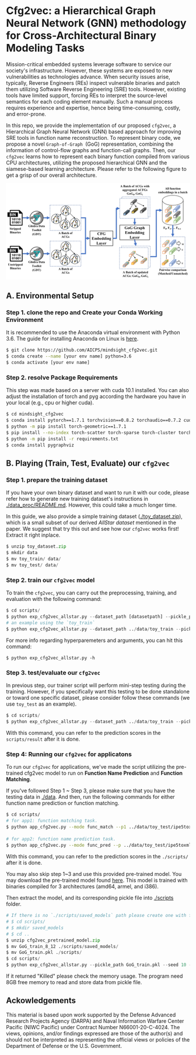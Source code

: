 Cfg2vec: a Hierarchical Graph Neural Network (GNN) methodology for Cross-Architectural Binary Modeling Tasks
=====================
Mission-critical embedded systems leverage software to service our society's infrastructure. However, these systems are exposed to new vulnerabilities as technologies advance. When security issues arise, typically, Reverse Engineers (REs) inspect vulnerable binaries and patch them utilizing Software Reverse Engineering (SRE) tools. However, existing tools have limited support, forcing REs to interpret the source-level semantics for each coding element manually. Such a manual process requires experience and expertise, hence being time-consuming, costly, and error-prone. 

In this repo, we provide the implementation of our proposed `cfg2vec`, a Hierarchical Graph Neural Network (GNN) based approach for improving SRE tools in function name reconstruction. To represent binary code, we propose a novel `Graph-of-Graph `(GoG) representation, combining the information of control-flow graphs and function-call graphs. Then, our `cfg2vec` learns how to represent each binary function compiled from various CPU architectures, utilizing the proposed hierarchical GNN and the siamese-based learning architecture. Please refer to the following figure to get a grisp of our overall architecture.

![](https://github.com/AICPS/mindsight_cfg2vec/blob/6ae0a26c90ad2c639b925ac5029cfa6c9de789d0/archi.png)

## A. Environmental Setup

### Step 1. clone the repo and Create your Conda Working Environment
It is recommended to use the Anaconda virtual environment with Python 3.6. The guide for installing Anaconda on Linux is [here](https://docs.anaconda.com/anaconda/install/linux/). 
```sh
$ git clone https://github.com/AICPS/mindsight_cfg2vec.git
$ conda create --name [your env name] python=3.6
$ conda activate [your env name]
```
### Step 2. resolve Package Requirements 
This step was made based on a server with cuda 10.1 installed. You can also adjust the installation of torch and pyg according the hardware you have in your local (e.g., cpu or higher cuda).
```sh
$ cd mindsight_cfg2vec
$ conda install pytorch==1.7.1 torchvision==0.8.2 torchaudio==0.7.2 cudatoolkit=10.1 -c pytorch
$ python -m pip install torch-geometric==1.7.1
$ pip install --no-index torch-scatter torch-sparse torch-cluster torch-spline-conv -f https://pytorch-geometric.com/whl/torch-1.7.1+cu101.html
$ python -m pip install -r requirements.txt
$ conda install pygraphviz
```

## B. Playing (Train, Test, Evaluate) our `cfg2vec`

### Step 1. prepare the training dataset
If you have your own binary dataset and want to run it with our code, please refer how to generate new training dataset's instructions in [./data_proc/README.md](/data_proc/README.md). However, this could take a much longer time. 

In this guide, we also provide a simple training dataset ([./toy_dataset.zip](./toy_dataset.zip)), which is a small subset of our derived *AllStar dataset* mentioned in the paper. We suggest that try this out and see how our `cfg2vec` works first! Extract it right inplace.
```python
$ unzip toy_dataset.zip
$ mkdir data
$ mv toy_train/ data/
$ mv toy_test/ data/
```

### Step 2. train our `cfg2vec` model
To train the `cfg2vec`, you can carry out the preprocessing, training, and evaluation with the following command:
```python
$ cd scripts/
$ python exp_cfg2vec_allstar.py --dataset_path [datasetpath] --pickle_path [.pkl file path] --device cuda --epochs 100 --batch_size 4 --use_wandb --pml [path to model] --architectures 'armel, amd64, i386, mipsel'
# an example using the `toy_train`
$ python exp_cfg2vec_allstar.py --dataset_path ../data/toy_train --pickle_path toy_train.pkl --seed 1 --device cuda --epochs 100 --batch_size 4 --pml "./saved_models/toy_train" --architectures 'armel, amd64, i386, mipsel'
```
For more info regarding hyperparemeters and arguments, you can hit this command:
```
$ python exp_cfg2vec_allstar.py -h 
```

### Step 3. test/evaluate our `cfg2vec`
In previous step, our trainer script will perform mini-step testing during the training. However, if you specifically want this testing to be done standalone or toward one specific dataset, please consider follow these commands (we use `toy_test` as an example). 
```python
$ cd scripts/
$ python exp_cfg2vec_allstar.py --dataset_path ../data/toy_train --pickle_path toy_train.pkl --seed 1 --device cuda --epochs 100 --batch_size 4 --pml "./saved_models/toy_train"  --architectures 'armel, amd64, i386, mipsel'  --eval_only True --eval_dataset_path ../data/toy_test --eval_pickle_path toy_test.pkl
```
With this command, you can refer to the prediction scores in the `scripts/result` after it is done. 

### Step 4: Running our `cfg2vec` for applicatons
To run our `cfg2vec` for applications, we've made the script utilizing the pre-trained cfg2vec model to run on **Function Name Prediction** and **Function Matching**.

If you've followed Step 1 ~ Step 3, please make sure that you have the testing data in [./data](./data/). And then, run the following commands for either function name prediction or function matching.
```sh
$ cd scripts/
# for app1: function matching task.
$ python app_cfg2vec.py --mode func_match --p1 ../data/toy_test/ipe5toxml___ipe5toxml-amd64.bin --p2 ../data/toy_test/m-tx___prepmx-amd64.bin --pml "./saved_models/toy_train" --topk 10 --o result_fm.log --device cuda

# for app2: function name prediction task. 
$ python app_cfg2vec.py --mode func_pred --p ../data/toy_test/ipe5toxml___ipe5toxml-amd64.bin --pdb toy_train.pkl --pml "./saved_models/toy_train" --topk 10 --o result_fpd.log --device cuda
```
With this command, you can refer to the prediction scores in the `./scripts/` after it is done.

You may also skip step 1~3 and use this provided pre-trained model. You may download the pre-trained model found [here](https://drive.google.com/file/d/1kAVwY_H4HPnRFThAu7sHfBj-5O93SsnB/view?usp=sharing). This model is trained with binaries compiled for 3 architectures (amd64, armel, and i386). 

Then extract the model, and its corresponding pickle file into [./scripts](./scripts/) folder.
```python
# If there is no `./scripts/saved_models` path please create one with following command 
# $ cd scripts/
# $ mkdir saved_models
# $ cd ..
$ unzip cfg2vec_pretrained_model.zip
$ mv GoG_train_8_12 ./scripts/saved_models/
$ mv GoG_train.pkl ./scripts/
$ cd scripts/
$ python exp_cfg2vec_allstar.py --pickle_path GoG_train.pkl --seed 10 --device cuda --epochs 100 --batch_size 4 --pml ./saved_models/GoG_train_8_12 --architectures "armel, amd64, i386" --eval_only True --eval_dataset_path ../data/toy_test --eval_pickle_path toy_test.pkl
```
If it returned "Killed" please check the memory usage. The program need 8GB free memory to read and store data from pickle file.

## Ackowledgements
This material is based upon work supported by the Defense Advanced Research Projects Agency (DARPA) and Naval Information Warfare Center Pacific (NIWC Pacific) under Contract Number N66001-20-C-4024. The views, opinions, and/or findings expressed are those of the author(s) and should not be interpreted as representing the official views or policies of the Department of Defense or the U.S. Government.
